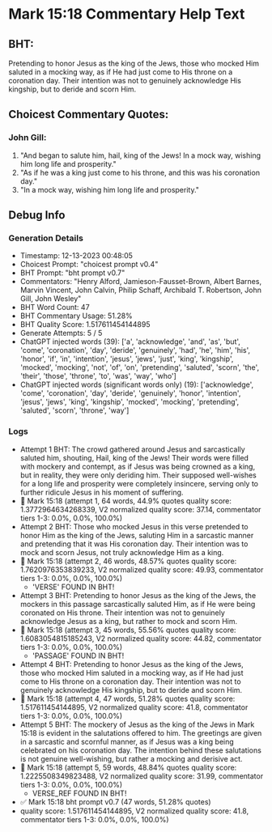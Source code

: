 # Mark 15:18 Commentary Help Text

## BHT:
Pretending to honor Jesus as the king of the Jews, those who mocked Him saluted in a mocking way, as if He had just come to His throne on a coronation day. Their intention was not to genuinely acknowledge His kingship, but to deride and scorn Him.

## Choicest Commentary Quotes:
### John Gill:
1. "And began to salute him, hail, king of the Jews! In a mock way, wishing him long life and prosperity." 
2. "As if he was a king just come to his throne, and this was his coronation day."
3. "In a mock way, wishing him long life and prosperity."


## Debug Info
### Generation Details
- Timestamp: 12-13-2023 00:48:05
- Choicest Prompt: "choicest prompt v0.4"
- BHT Prompt: "bht prompt v0.7"
- Commentators: "Henry Alford, Jamieson-Fausset-Brown, Albert Barnes, Marvin Vincent, John Calvin, Philip Schaff, Archibald T. Robertson, John Gill, John Wesley"
- BHT Word Count: 47
- BHT Commentary Usage: 51.28%
- BHT Quality Score: 1.517611454144895
- Generate Attempts: 5 / 5
- ChatGPT injected words (39):
	['a', 'acknowledge', 'and', 'as', 'but', 'come', 'coronation', 'day', 'deride', 'genuinely', 'had', 'he', 'him', 'his', 'honor', 'if', 'in', 'intention', 'jesus', 'jews', 'just', 'king', 'kingship', 'mocked', 'mocking', 'not', 'of', 'on', 'pretending', 'saluted', 'scorn', 'the', 'their', 'those', 'throne', 'to', 'was', 'way', 'who']
- ChatGPT injected words (significant words only) (19):
	['acknowledge', 'come', 'coronation', 'day', 'deride', 'genuinely', 'honor', 'intention', 'jesus', 'jews', 'king', 'kingship', 'mocked', 'mocking', 'pretending', 'saluted', 'scorn', 'throne', 'way']

### Logs
- Attempt 1 BHT: The crowd gathered around Jesus and sarcastically saluted him, shouting, Hail, king of the Jews! Their words were filled with mockery and contempt, as if Jesus was being crowned as a king, but in reality, they were only deriding him. Their supposed well-wishes for a long life and prosperity were completely insincere, serving only to further ridicule Jesus in his moment of suffering.
- 🔄 Mark 15:18 (attempt 1, 64 words, 44.9% quotes quality score: 1.3772964634268339, V2 normalized quality score: 37.14, commentator tiers 1-3: 0.0%, 0.0%, 100.0%)
- Attempt 2 BHT: Those who mocked Jesus in this verse pretended to honor Him as the king of the Jews, saluting Him in a sarcastic manner and pretending that it was His coronation day. Their intention was to mock and scorn Jesus, not truly acknowledge Him as a king.
- 🔄 Mark 15:18 (attempt 2, 46 words, 48.57% quotes quality score: 1.7620976353839233, V2 normalized quality score: 49.93, commentator tiers 1-3: 0.0%, 0.0%, 100.0%) 
	- 'VERSE' FOUND IN BHT!
- Attempt 3 BHT: Pretending to honor Jesus as the king of the Jews, the mockers in this passage sarcastically saluted Him, as if He were being coronated on His throne. Their intention was not to genuinely acknowledge Jesus as a king, but rather to mock and scorn Him.
- 🔄 Mark 15:18 (attempt 3, 45 words, 55.56% quotes quality score: 1.6083054815185243, V2 normalized quality score: 44.82, commentator tiers 1-3: 0.0%, 0.0%, 100.0%) 
	- 'PASSAGE' FOUND IN BHT!
- Attempt 4 BHT: Pretending to honor Jesus as the king of the Jews, those who mocked Him saluted in a mocking way, as if He had just come to His throne on a coronation day. Their intention was not to genuinely acknowledge His kingship, but to deride and scorn Him.
- 🔄 Mark 15:18 (attempt 4, 47 words, 51.28% quotes quality score: 1.517611454144895, V2 normalized quality score: 41.8, commentator tiers 1-3: 0.0%, 0.0%, 100.0%)
- Attempt 5 BHT: The mockery of Jesus as the king of the Jews in Mark 15:18 is evident in the salutations offered to him. The greetings are given in a sarcastic and scornful manner, as if Jesus was a king being celebrated on his coronation day. The intention behind these salutations is not genuine well-wishing, but rather a mocking and derisive act.
- 🔄 Mark 15:18 (attempt 5, 59 words, 48.84% quotes quality score: 1.2225508349823488, V2 normalized quality score: 31.99, commentator tiers 1-3: 0.0%, 0.0%, 100.0%) 
	- VERSE_REF FOUND IN BHT!
- ✅ Mark 15:18 bht prompt v0.7 (47 words, 51.28% quotes)
- quality score: 1.517611454144895, V2 normalized quality score: 41.8, commentator tiers 1-3: 0.0%, 0.0%, 100.0%)